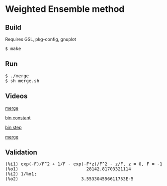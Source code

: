 <h1>Weighted Ensemble method</h1>

<h2>Build</h2>

Requires GSL, pkg-config, gnuplot
<pre>
$ make
</pre>

<h2>Run</h2>

<pre>
$ ./merge
$ sh merge.sh
</pre>

<h2>Videos</h2>

[merge](https://user-images.githubusercontent.com/115638/134638531-85c090ea-8d53-4bc7-9a2d-f43a60cef215.mp4)

[bin constant](https://user-images.githubusercontent.com/115638/134639377-fa474df5-c65a-4630-96e4-03240b43c567.mp4)

[bin step](https://user-images.githubusercontent.com/115638/134639382-4c491169-2db6-418c-8f2b-556d81623b8d.mp4)

[merge](img/merge.gif)

<h2>Validation</h2>

<pre>
(%i1) exp(-F)/F^2 + 1/F - exp(-F*z)/F^2 - z/F, z = 0, F = -15.76;
(%o1)                          28142.81703321114
(%i2) 1/%o1;
(%o2)                        3.553304556611753E-5
</pre>
